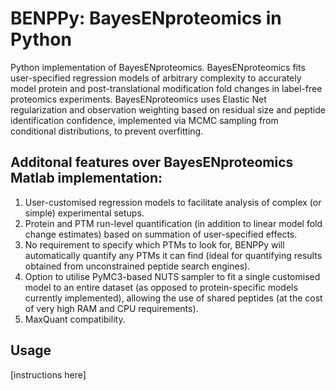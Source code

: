 # BENPPy: BayesENproteomics in Python
Python implementation of BayesENproteomics.
BayesENproteomics fits user-specified regression models of arbitrary complexity to accurately model protein and post-translational modification fold changes in label-free proteomics experiments. BayesENproteomics uses Elastic Net regularization and observation weighting based on residual size and peptide identification confidence, implemented via MCMC sampling from conditional distributions, to prevent overfitting.

## Additonal features over BayesENproteomics Matlab implementation:
  1. User-customised regression models to facilitate analysis of complex (or simple) experimental setups.
  2. Protein and PTM run-level quantification (in addition to linear model fold change estimates) based on summation of user-specified effects.
  3. No requirement to specify which PTMs to look for, BENPPy will automatically quantify any PTMs it can find (ideal for quantifying results obtained from unconstrained peptide search engines).
  4. Option to utilise PyMC3-based NUTS sampler to fit a single customised model to an entire dataset (as opposed to protein-specific models currently implemented), allowing the use of shared peptides (at the cost of very high RAM and CPU requirements).
  5. MaxQuant compatibility.

## Usage
[instructions here]
